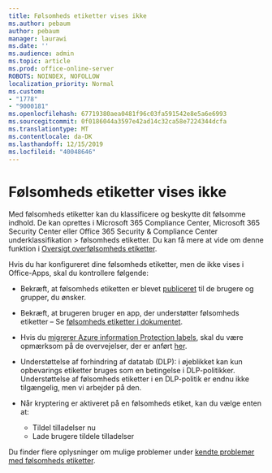 ```yaml
---
title: Følsomheds etiketter vises ikke
ms.author: pebaum
author: pebaum
manager: laurawi
ms.date: ''
ms.audience: admin
ms.topic: article
ms.prod: office-online-server
ROBOTS: NOINDEX, NOFOLLOW
localization_priority: Normal
ms.custom:
- "1778"
- "9000181"
ms.openlocfilehash: 67719380aea0481f96c03fa591542e8e5a6e6993
ms.sourcegitcommit: 0f0186044a3597e42ad14c32ca58e7224344dcfa
ms.translationtype: MT
ms.contentlocale: da-DK
ms.lasthandoff: 12/15/2019
ms.locfileid: "40048646"
---
```

# <a name="sensitivity-labels-not-appearing"></a>Følsomheds etiketter vises ikke

Med følsomheds etiketter kan du klassificere og beskytte dit følsomme indhold. De kan oprettes i Microsoft 365 Compliance Center, Microsoft 365 Security Center eller Office 365 Security & Compliance Center underklassifikation > følsomheds etiketter. Du kan få mere at vide om denne funktion i [Oversigt overfølsomheds etiketter](https://docs.microsoft.com/office365/securitycompliance/sensitivity-labels).

Hvis du har konfigureret dine følsomheds etiketter, men de ikke vises i Office-Apps, skal du kontrollere følgende:

- Bekræft, at følsomheds etiketten er blevet [publiceret](https://docs.microsoft.com/Office365/SecurityCompliance/sensitivity-labels#what-label-policies-can-do) til de brugere og grupper, du ønsker.

- Bekræft, at brugeren bruger en app, der understøtter følsomheds etiketter – Se [følsomheds etiketter i dokumentet](https://support.office.com/article/apply-sensitivity-labels-to-your-documents-and-email-within-office-2f96e7cd-d5a4-403b-8bd7-4cc636bae0f9?ad=US&ui=en-US&rs=en-US#bkmk_whereavailable).

- Hvis du [migrerer Azure information Protection labels](https://docs.microsoft.com/azure/information-protection/configure-policy-migrate-labels), skal du være opmærksom på de overvejelser, der er anført [her](https://docs.microsoft.com/azure/information-protection/configure-policy-migrate-labels#considerations-for-unified-labels).

- Understøttelse af forhindring af datatab (DLP): i øjeblikket kan kun opbevarings etiketter bruges som en betingelse i DLP-politikker.  Understøttelse af følsomheds etiketter i en DLP-politik er endnu ikke tilgængelig, men vi arbejder på den.

- Når kryptering er aktiveret på en følsomheds etiket, kan du vælge enten at:
    - Tildel tilladelser nu
    - Lade brugere tildele tilladelser


Du finder flere oplysninger om mulige problemer under [kendte problemer med følsomheds etiketter](https://support.office.com/article/known-issues-with-sensitivity-labels-in-office-b169d687-2bbd-4e21-a440-7da1b2743edc).